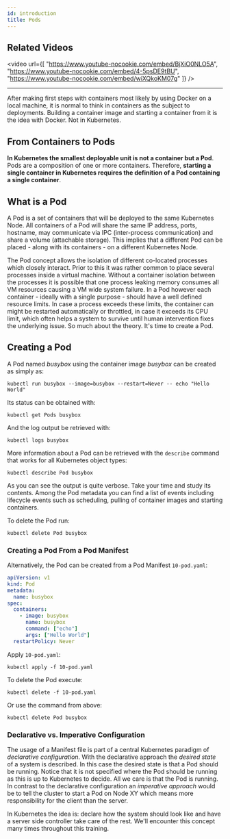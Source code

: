 ```yaml
---
id: introduction
title: Pods
---
```


## Related Videos
<video
  url={[
    "https://www.youtube-nocookie.com/embed/BjXiO0NLO5A",
    "https://www.youtube-nocookie.com/embed/4-5psDE9tBU",
    "https://www.youtube-nocookie.com/embed/wiXQkoKM07g"
  ]}
/>

---

After making first steps with containers most likely by using Docker on a local machine, it is normal to think in containers as the subject to deployments. Building a container image and starting a container from it is the idea with Docker. Not in Kubernetes.

## From Containers to Pods

**In Kubernetes the smallest deployable unit is not a container but a Pod**. Pods are a composition of one or more containers. Therefore, **starting a single container in Kubernetes requires the definition of a Pod containing a single container**.

## What is a Pod

A Pod is a set of containers that will be deployed to the same Kubernetes Node. All containers of a Pod will share the same IP address, ports, hostname, may communicate via IPC (inter-process communication) and share a volume (attachable storage).
This implies that a different Pod can be placed - along with its containers - on a different Kubernetes Node.

The Pod concept allows the isolation of different co-located processes which closely interact. Prior to this it was rather common to place several processes inside a virtual machine. Without a container isolation between the processes it is possible that one process leaking memory consumes all VM resources causing a VM wide system failure.
In a Pod however each container - ideally with a single purpose - should have a well defined resource limits. In case a process exceeds these limits, the container can might be restarted automatically or throttled, in case it exceeds its CPU limit, which often helps a system to survive until human intervention fixes the underlying issue.
So much about the theory. It's time to create a Pod.

## Creating a Pod

A Pod named *busybox* using the container image *busybox* can be created as simply as:

    kubectl run busybox --image=busybox --restart=Never -- echo "Hello World"

Its status can be obtained with:

    kubectl get Pods busybox

And the log output be retrieved with:

    kubectl logs busybox

More information about a Pod can be retrieved with the `describe` command that works for all Kubernetes object types:

    kubectl describe Pod busybox

As you can see the output is quite verbose. Take your time and study its contents. Among the Pod metadata you can find a list of events including lifecycle events such as scheduling, pulling of container images and starting containers.

To delete the Pod run:

    kubectl delete Pod busybox

### Creating a Pod From a Pod Manifest

Alternatively, the Pod can be created from a Pod Manifest `10-pod.yaml`:

```yaml
apiVersion: v1
kind: Pod
metadata:
  name: busybox
spec:
  containers:
    - image: busybox
      name: busybox
      command: ["echo"]
      args: ["Hello World"]
  restartPolicy: Never
```

Apply `10-pod.yaml`:

    kubectl apply -f 10-pod.yaml

To delete the Pod execute:

    kubectl delete -f 10-pod.yaml

Or use the command from above:

    kubectl delete Pod busybox

### Declarative vs. Imperative Configuration

The usage of a Manifest file is part of a central Kubernetes paradigm of *declarative configuration*. With the declarative approach the *desired state* of a system is described. In this case the desired state is that a Pod should be running. Notice that it is not specified where the Pod should be running as this is up to Kubernetes to decide. All we care is that the Pod is running.
In contrast to the declarative configuration an *imperative approach* would be to tell the cluster to start a Pod on Node XY which means more responsibility for the client than the server.

In Kubernetes the idea is: declare how the system should look like and have a server side controller take care of the rest. We'll encounter this concept many times throughout this training.
